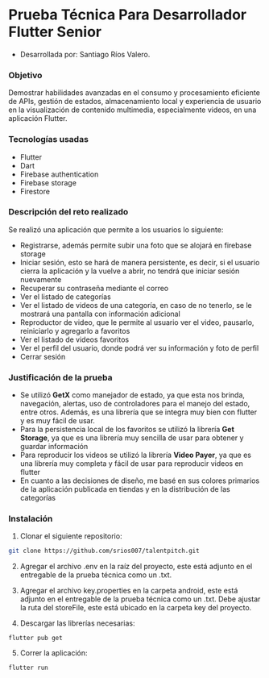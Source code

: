 # Prueba Técnica Para Desarrollador Flutter Senior

* Desarrollada por: Santiago Ríos Valero.

### Objetivo

Demostrar habilidades avanzadas en el consumo y procesamiento eficiente de APIs, gestión de estados, almacenamiento local y experiencia de usuario en la visualización de contenido multimedia, especialmente videos, en una aplicación Flutter.

### Tecnologías usadas

* Flutter
* Dart
* Firebase authentication
* Firebase storage
* Firestore

### Descripción del reto realizado

Se realizó una aplicación que permite a los usuarios lo siguiente:

* Registrarse, además permite subir una foto que se alojará en firebase storage
* Iniciar sesión, esto se hará de manera persistente, es decir, si el usuario cierra la aplicación y la vuelve a abrir, no tendrá que iniciar sesión nuevamente
* Recuperar su contraseña mediante el correo
* Ver el listado de categorías
* Ver el listado de videos de una categoría, en caso de no tenerlo, se le mostrará una pantalla con información adicional
* Reproductor de video, que le permite al usuario ver el video, pausarlo, reiniciarlo y agregarlo a favoritos
* Ver el listado de videos favoritos
* Ver el perfil del usuario, donde podrá ver su información y foto de perfil
* Cerrar sesión

### Justificación de la prueba

* Se utilizó **GetX** como manejador de estado, ya que esta nos brinda, navegación, alertas, uso de controladores para el manejo del estado, entre otros. Además, es una librería que se integra muy bien con flutter y es muy fácil de usar.
* Para la persistencia local de los favoritos se utilizó la librería **Get Storage**, ya que es una librería muy sencilla de usar para obtener y guardar información
* Para reproducir los videos se utilizó la librería **Video Payer**, ya que es una librería muy completa y fácil de usar para reproducir videos en flutter
* En cuanto a las decisiones de diseño, me basé en sus colores primarios de la aplicación publicada en tiendas y en la distribución de las categorías

### Instalación 

1. Clonar el siguiente repositorio:

```bash
git clone https://github.com/srios007/talentpitch.git
```

2. Agregar el archivo .env en la raíz del proyecto, este está adjunto en el entregable de la prueba técnica como un .txt.

3. Agregar el archivo key.properties en la carpeta android, este está adjunto en el entregable de la prueba técnica como un .txt. Debe ajustar la ruta del storeFile, este está ubicado en la carpeta key del proyecto.

4. Descargar las librerías necesarias: 

```
flutter pub get
```
5. Correr la aplicación:

```
flutter run
```